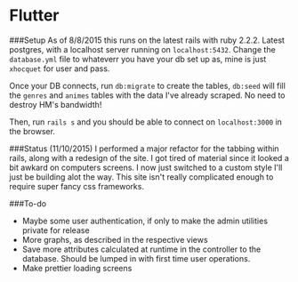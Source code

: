 # Flutter

###Setup
As of 8/8/2015 this runs on the latest rails with ruby 2.2.2. Latest postgres, with a localhost server running on `localhost:5432`. Change the `database.yml` file to whateverr you have your db set up as, mine is just `xhocquet` for user and pass. 

Once your DB connects, run `db:migrate` to create the tables, `db:seed` will fill the `genres` and `animes` tables with the data I've already scraped. No need to destroy HM's bandwidth! 

Then, run `rails s` and you should be able to connect on `localhost:3000` in the browser.

###Status (11/10/2015)
I performed a major refactor for the tabbing within rails, along with a redesign of the site. I got tired of material since it looked a bit awkard on computers screens. I now just switched to a custom style I'll just be building alot the way. This site isn't really complicated enough to require super fancy css frameworks.

###To-do
* Maybe some user authentication, if only to make the admin utilities private for release
* More graphs, as described in the respective views
* Save more attributes calculated at runtime in the controller to the database. Should be lumped in with first time user operations.
* Make prettier loading screens
